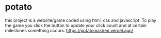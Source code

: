 # potato
this project is a website/game coded using html, css and javascript. To play the game you click the button to update your click count and at certain milestones something occurs. https://potatomashed.vercel.app/
